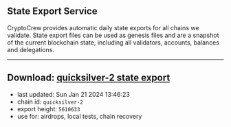 ## State Export Service
CryptoCrew provides automatic daily state exports for all chains we validate. State export files can be used as genesis files and are a snapshot of the current blockchain state, including all validators, accounts, balances and delegations.

---
**Download: [quicksilver-2 state export](https://dl.ccvalidators.com/SERVICE/quicksilver/quicksilver-2_export_5610633.json)**
---

- last updated: Sun Jan 21 2024 13:46:23
- chain id: `quicksilver-2`
- export height: `5610633`
- use for: airdrops, local tests, chain recovery
